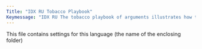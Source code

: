 ```yaml
---
Title: "IDX RU Tobacco Playbook"
Keymessage: "IDX RU The tobacco playbook of arguments illustrates how the industry players act to oppose tobacco control measures and how governments and the public health community can respond to their arguments."
---
```


This file contains settings for this language (the name of the enclosing folder)
